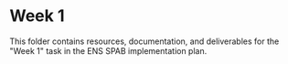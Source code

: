 # Week 1

This folder contains resources, documentation, and deliverables for the "Week 1" task in the ENS SPAB implementation plan.
